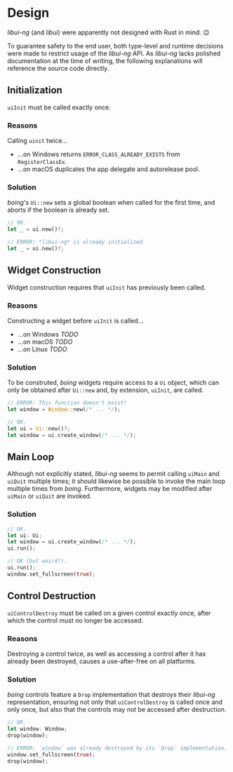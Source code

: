 # Design

*libui-ng* (and *libui*) were apparently not designed with Rust in mind. 😉

To guarantee safety to the end user, both type-level and runtime decisions were made to restrict usage of the *libui-ng* API. As *libui-ng* lacks polished documentation at the time of writing, the following explanations will reference the source code directly.

## Initialization

`uiInit` must be called exactly once.

### Reasons

Calling `uinit` twice...
* ...on Windows returns `ERROR_CLASS_ALREADY_EXISTS` from `RegisterClassEx`.
* ...on macOS duplicates the app delegate and autorelease pool.

### Solution

*boing*'s `Ui::new` sets a global boolean when called for the first time, and aborts if the boolean is already set.

```rust
// OK.
let _ = ui.new()?;

// ERROR: *libui-ng* is already initialized.
let _ = ui.new()?;
```

## Widget Construction

Widget construction requires that `uiInit` has previously been called.

### Reasons

Constructing a widget before `uiInit` is called...
* ...on Windows *TODO*
* ...on macOS *TODO*
* ...on Linux *TODO*

### Solution

To be construted, *boing* widgets require access to a `Ui` object, which can only be obtained after `Ui::new` and, by extension, `uiInit`, are called.

```rust
// ERROR: This function doesn't exist!
let window = Window::new(/* ... */);

// OK.
let ui = Ui::new()?;
let window = ui.create_window(/* ... */);
```

## Main Loop

Although not explicitly stated, *libui-ng* seems to permit calling `uiMain` and `uiQuit` multiple times; it should likewise be possible to invoke the main loop multiple times from *boing*. Furthermore, widgets may be modified after `uiMain` or `uiQuit` are invoked.

### Solution

```rust
// OK.
let ui: Ui;
let window = ui.create_window(/* ... */);
ui.run();

// OK (but weird!).
ui.run();
window.set_fullscreen(true);
```

## Control Destruction

`uiControlDestroy` must be called on a given control exactly once, after which the control must no longer be accessed.

### Reasons

Destroying a control twice, as well as accessing a control after it has already been destroyed, causes a use-after-free on all platforms.

### Solution

*boing* controls feature a `Drop` implementation that destroys their *libui-ng* representation, ensuring not only that `uiControlDestroy` is called once and only once, but also that the controls may not be accessed after destruction.

```rust
// OK.
let window: Window;
drop(window);

// ERROR: `window` was already destroyed by its `Drop` implementation.
window.set_fullscreen(true);
drop(window);
```
